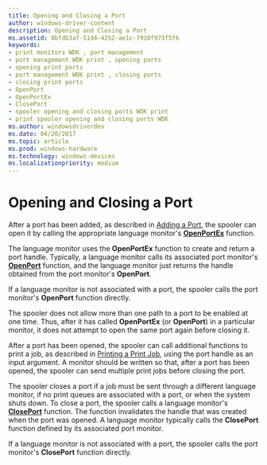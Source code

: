 ```yaml
---
title: Opening and Closing a Port
author: windows-driver-content
description: Opening and Closing a Port
ms.assetid: 8bfdb3af-51d4-4252-ae1c-7910f973f5f6
keywords:
- print monitors WDK , port management
- port management WDK print , opening ports
- opening print ports
- port management WDK print , closing ports
- closing print ports
- OpenPort
- OpenPortEx
- ClosePort
- spooler opening and closing ports WDK print
- print spooler opening and closing ports WDK
ms.author: windowsdriverdev
ms.date: 04/20/2017
ms.topic: article
ms.prod: windows-hardware
ms.technology: windows-devices
ms.localizationpriority: medium
---
```


# Opening and Closing a Port





After a port has been added, as described in [Adding a Port](adding-a-port.md), the spooler can open it by calling the appropriate language monitor's [**OpenPortEx**](https://msdn.microsoft.com/library/windows/hardware/ff559596) function.

The language monitor uses the **OpenPortEx** function to create and return a port handle. Typically, a language monitor calls its associated port monitor's [**OpenPort**](https://msdn.microsoft.com/library/windows/hardware/ff559593) function, and the language monitor just returns the handle obtained from the port monitor's **OpenPort**.

If a language monitor is not associated with a port, the spooler calls the port monitor's **OpenPort** function directly.

The spooler does not allow more than one path to a port to be enabled at one time. Thus, after it has called **OpenPortEx** (or **OpenPort**) in a particular monitor, it does not attempt to open the same port again before closing it.

After a port has been opened, the spooler can call additional functions to print a job, as described in [Printing a Print Job](printing-a-print-job.md), using the port handle as an input argument. A monitor should be written so that, after a port has been opened, the spooler can send multiple print jobs before closing the port.

The spooler closes a port if a job must be sent through a different language monitor, if no print queues are associated with a port, or when the system shuts down. To close a port, the spooler calls a language monitor's [**ClosePort**](https://msdn.microsoft.com/library/windows/hardware/ff545975) function. The function invalidates the handle that was created when the port was opened. A language monitor typically calls the **ClosePort** function defined by its associated port monitor.

If a language monitor is not associated with a port, the spooler calls the port monitor's **ClosePort** function directly.

 

 




